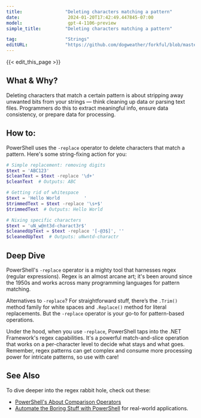 ```yaml
---
title:                "Deleting characters matching a pattern"
date:                  2024-01-20T17:42:49.447845-07:00
model:                 gpt-4-1106-preview
simple_title:         "Deleting characters matching a pattern"

tag:                  "Strings"
editURL:              "https://github.com/dogweather/forkful/blob/master/content/en/powershell/deleting-characters-matching-a-pattern.md"
---
```


{{< edit_this_page >}}

## What & Why?
Deleting characters that match a certain pattern is about stripping away unwanted bits from your strings — think cleaning up data or parsing text files. Programmers do this to extract meaningful info, ensure data consistency, or prepare data for processing.

## How to:
PowerShell uses the `-replace` operator to delete characters that match a pattern. Here's some string-fixing action for you:

```PowerShell
# Simple replacement: removing digits
$text = 'ABC123'
$cleanText = $text -replace '\d+'
$cleanText  # Outputs: ABC

# Getting rid of whitespace
$text = 'Hello World         '
$trimmedText = $text -replace '\s+$'
$trimmedText  # Outputs: Hello World

# Nixing specific characters
$text = 'uN_w@nt3d-charact3r$'
$cleanedUpText = $text -replace '[-@3$]', ''
$cleanedUpText  # Outputs: uNwntd-charactr
```

## Deep Dive
PowerShell's `-replace` operator is a mighty tool that harnesses regex (regular expressions). Regex is an almost arcane art; it's been around since the 1950s and works across many programming languages for pattern matching.

Alternatives to `-replace`? For straightforward stuff, there’s the `.Trim()` method family for white spaces and `.Replace()` method for literal replacements. But the `-replace` operator is your go-to for pattern-based operations.

Under the hood, when you use `-replace`, PowerShell taps into the .NET Framework's regex capabilities. It's a powerful match-and-slice operation that works on a per-character level to decide what stays and what goes. Remember, regex patterns can get complex and consume more processing power for intricate patterns, so use with care!

## See Also
To dive deeper into the regex rabbit hole, check out these:
- [PowerShell's About Comparison Operators](https://docs.microsoft.com/en-us/powershell/module/microsoft.powershell.core/about/about_comparison_operators?view=powershell-7.1)
- [Automate the Boring Stuff with PowerShell](https://adamtheautomator.com/powershell-replace/) for real-world applications.
